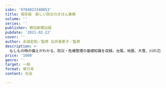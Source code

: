 ```yaml
---
isbn: '9784023340053'
title: 保存版　新しい防災のきほん事典
volume: ''
series: ''
publisher: 朝日新聞出版
pubdate: '2021-02-22'
cover: ''
author: 永田宏和／監修 石井美恵子／監修
description: >-
  もしもの時の備えがわかる、防災・危機管理の基礎知識を収録。台風、地震、大雪、川の氾濫、感染症対策などのほか、災害時に役立つテクニックなど幅広く網羅する保存版。避難所・自宅避難等の行動指針、災害後に関する最新情報も。
price: '1600'
genre: ''
target: 一般
format: 単行本
content: 社会

---
```

